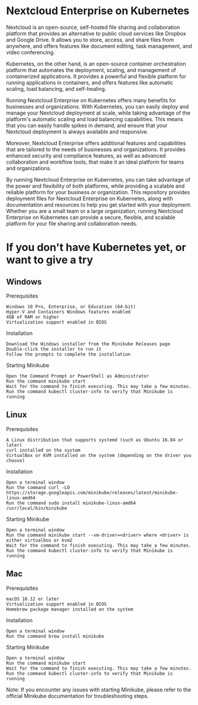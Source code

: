 # Nextcloud Enterprise on Kubernetes

Nextcloud is an open-source, self-hosted file sharing and collaboration platform that provides an alternative to public cloud services like Dropbox and Google Drive. It allows you to store, access, and share files from anywhere, and offers features like document editing, task management, and video conferencing.

Kubernetes, on the other hand, is an open-source container orchestration platform that automates the deployment, scaling, and management of containerized applications. It provides a powerful and flexible platform for running applications in containers, and offers features like automatic scaling, load balancing, and self-healing.

Running Nextcloud Enterprise on Kubernetes offers many benefits for businesses and organizations. With Kubernetes, you can easily deploy and manage your Nextcloud deployment at scale, while taking advantage of the platform's automatic scaling and load balancing capabilities. This means that you can easily handle spikes in demand, and ensure that your Nextcloud deployment is always available and responsive.

Moreover, Nextcloud Enterprise offers additional features and capabilities that are tailored to the needs of businesses and organizations. It provides enhanced security and compliance features, as well as advanced collaboration and workflow tools, that make it an ideal platform for teams and organizations.

By running Nextcloud Enterprise on Kubernetes, you can take advantage of the power and flexibility of both platforms, while providing a scalable and reliable platform for your business or organization. This repository provides deployment files for Nextcloud Enterprise on Kubernetes, along with documentation and resources to help you get started with your deployment. Whether you are a small team or a large organization, running Nextcloud Enterprise on Kubernetes can provide a secure, flexible, and scalable platform for your file sharing and collaboration needs.

# If you don't have Kubernetes yet, or want to give a try

## Windows
Prerequisites

    Windows 10 Pro, Enterprise, or Education (64-bit)
    Hyper-V and Containers Windows features enabled
    4GB of RAM or higher
    Virtualization support enabled in BIOS

Installation

    Download the Windows installer from the Minikube Releases page
    Double-click the installer to run it
    Follow the prompts to complete the installation

Starting Minikube

    Open the Command Prompt or PowerShell as Administrator
    Run the command minikube start
    Wait for the command to finish executing. This may take a few minutes.
    Run the command kubectl cluster-info to verify that Minikube is running

## Linux
Prerequisites

    A Linux distribution that supports systemd (such as Ubuntu 16.04 or later)
    curl installed on the system
    VirtualBox or KVM installed on the system (depending on the driver you choose)

Installation

    Open a terminal window
    Run the command curl -LO https://storage.googleapis.com/minikube/releases/latest/minikube-linux-amd64
    Run the command sudo install minikube-linux-amd64 /usr/local/bin/minikube

Starting Minikube

    Open a terminal window
    Run the command minikube start --vm-driver=<driver> where <driver> is either virtualbox or kvm2
    Wait for the command to finish executing. This may take a few minutes.
    Run the command kubectl cluster-info to verify that Minikube is running

## Mac
Prerequisites

    macOS 10.12 or later
    Virtualization support enabled in BIOS
    Homebrew package manager installed on the system

Installation

    Open a terminal window
    Run the command brew install minikube

Starting Minikube

    Open a terminal window
    Run the command minikube start
    Wait for the command to finish executing. This may take a few minutes.
    Run the command kubectl cluster-info to verify that Minikube is running

Note: If you encounter any issues with starting Minikube, please refer to the official Minikube documentation for troubleshooting steps.
